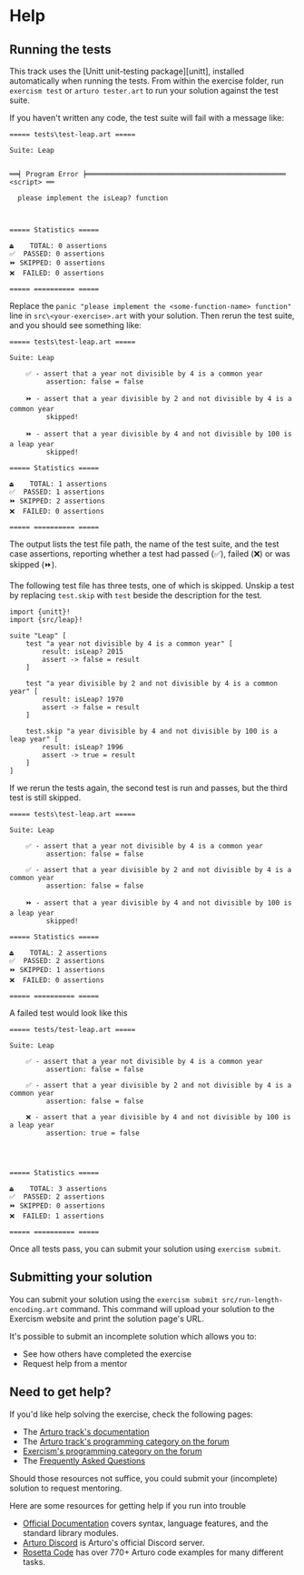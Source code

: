 # Help

## Running the tests

This track uses the [Unitt unit-testing package][unitt], installed automatically when running the tests.
From within the exercise folder, run `exercism test` or `arturo tester.art` to run your solution against the test suite.

If you haven't written any code, the test suite will fail with a message like:

```plaintext
===== tests\test-leap.art =====

Suite: Leap 


══╡ Program Error ╞═════════════════════════════════════════════════ <script> ══

  please implement the isLeap? function



===== Statistics =====

⏏️    TOTAL: 0 assertions
✅  PASSED: 0 assertions
⏩ SKIPPED: 0 assertions
❌  FAILED: 0 assertions

===== ========== =====
```

Replace the `panic "please implement the <some-function-name> function"` line in `src\<your-exercise>.art` with your solution.
Then rerun the test suite, and you should see something like:

```plaintext
===== tests\test-leap.art =====

Suite: Leap

    ✅ - assert that a year not divisible by 4 is a common year
         assertion: false = false

    ⏩ - assert that a year divisible by 2 and not divisible by 4 is a common year 
         skipped!

    ⏩ - assert that a year divisible by 4 and not divisible by 100 is a leap year
         skipped!

===== Statistics =====

⏏️    TOTAL: 1 assertions
✅  PASSED: 1 assertions
⏩ SKIPPED: 2 assertions
❌  FAILED: 0 assertions

===== ========== =====
```

The output lists the test file path, the name of the test suite, and the test case assertions, reporting whether a test had passed (✅), failed (❌) or was skipped (⏩). 

The following test file has three tests, one of which is skipped.
Unskip a test by replacing `test.skip` with `test` beside the description for the test.

```arturo
import {unitt}!
import {src/leap}!

suite "Leap" [
    test "a year not divisible by 4 is a common year" [
        result: isLeap? 2015
        assert -> false = result
    ]

    test "a year divisible by 2 and not divisible by 4 is a common year" [
        result: isLeap? 1970
        assert -> false = result
    ]

    test.skip "a year divisible by 4 and not divisible by 100 is a leap year" [
        result: isLeap? 1996
        assert -> true = result
    ]
]
```

If we rerun the tests again, the second test is run and passes, but the third test is still skipped.


```plaintext
===== tests\test-leap.art =====

Suite: Leap

    ✅ - assert that a year not divisible by 4 is a common year
         assertion: false = false

    ✅ - assert that a year divisible by 2 and not divisible by 4 is a common year 
         assertion: false = false

    ⏩ - assert that a year divisible by 4 and not divisible by 100 is a leap year
         skipped!

===== Statistics =====

⏏️    TOTAL: 2 assertions
✅  PASSED: 2 assertions
⏩ SKIPPED: 1 assertions
❌  FAILED: 0 assertions

===== ========== =====
```

A failed test would look like this

```plaintext
===== tests/test-leap.art =====

Suite: Leap 
 
    ✅ - assert that a year not divisible by 4 is a common year 
         assertion: false = false

    ✅ - assert that a year divisible by 2 and not divisible by 4 is a common year 
         assertion: false = false

    ❌ - assert that a year divisible by 4 and not divisible by 100 is a leap year 
         assertion: true = false




===== Statistics =====

⏏️    TOTAL: 3 assertions
✅  PASSED: 2 assertions
⏩ SKIPPED: 0 assertions
❌  FAILED: 1 assertions

===== ========== =====
```

Once all tests pass, you can submit your solution using `exercism submit`.

[packager]: https://pkgr.art/

## Submitting your solution

You can submit your solution using the `exercism submit src/run-length-encoding.art` command.
This command will upload your solution to the Exercism website and print the solution page's URL.

It's possible to submit an incomplete solution which allows you to:

- See how others have completed the exercise
- Request help from a mentor

## Need to get help?

If you'd like help solving the exercise, check the following pages:

- The [Arturo track's documentation](https://exercism.org/docs/tracks/arturo)
- The [Arturo track's programming category on the forum](https://forum.exercism.org/c/programming/arturo)
- [Exercism's programming category on the forum](https://forum.exercism.org/c/programming/5)
- The [Frequently Asked Questions](https://exercism.org/docs/using/faqs)

Should those resources not suffice, you could submit your (incomplete) solution to request mentoring.

Here are some resources for getting help if you run into trouble

* [Official Documentation][official-docs] covers syntax, language features, and the standard library modules.
* [Arturo Discord][discord] is Arturo's official Discord server.
* [Rosetta Code][rosetta-code] has over 770+ Arturo code examples for many different tasks.

[official-docs]: https://arturo-lang.io/master/documentation/
[discord]: https://discord.gg/YdVK2CB
[rosetta-code]: https://rosettacode.org/wiki/Category:Arturo